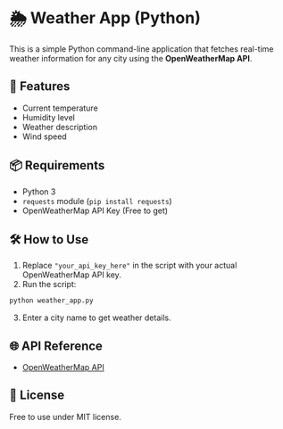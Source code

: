 # 🌦️ Weather App (Python)

This is a simple Python command-line application that fetches real-time weather information for any city using the **OpenWeatherMap API**.

## 🚀 Features

- Current temperature
- Humidity level
- Weather description
- Wind speed

## 📦 Requirements

- Python 3
- `requests` module (`pip install requests`)
- OpenWeatherMap API Key (Free to get)

## 🛠️ How to Use

1. Replace `"your_api_key_here"` in the script with your actual OpenWeatherMap API key.
2. Run the script:

```bash
python weather_app.py
```

3. Enter a city name to get weather details.

## 🌐 API Reference

- [OpenWeatherMap API](https://openweathermap.org/api)

## 📄 License

Free to use under MIT license.
